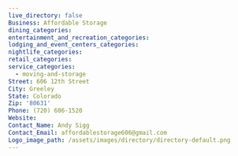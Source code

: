 ```yaml
---
live_directory: false
Business: Affordable Storage
dining_categories:
entertainment_and_recreation_categories:
lodging_and_event_centers_categories:
nightlife_categories:
retail_categories:
service_categories:
  - moving-and-storage
Street: 606 12th Street
City: Greeley
State: Colorado
Zip: '80631'
Phone: (720) 606-1520
Website:
Contact_Name: Andy Sigg
Contact_Email: affordablestorage606@gmail.com
Logo_image_path: /assets/images/directory/directory-default.png
---
```


